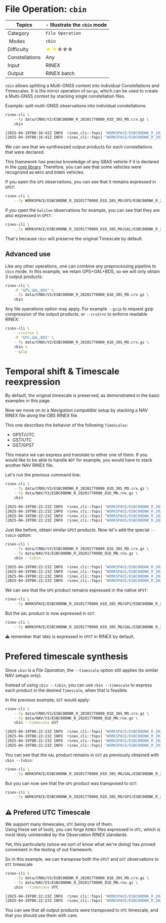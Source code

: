 File Operation: `cbin`
======================

| Topics         | - Illustrate the `cbin` mode                                          |
|----------------|-----------------------------------------------------------------------|
| Category       | `File Operation`                                                      |
| Modes          | `cbin`                                                                |
| Difficulty     | <span style="color:gold"> &#9733; &#9733;</span>&#9734;&#9734;&#9734; |
| Constellations | Any                                                                   |
| Input          | RINEX                                                                 |
| Output         | RINEX batch                                                           |

`cbin` allows splitting a Multi-GNSS context into individual Constellations and Timescales.
It is the mirror operation of `merge`, which can be used to create a Multi-GNSS context by stacking
single constellation files.

Example: split multi-GNSS observations into individual constellations:

```bash
rinex-cli \
    --fp data/CRNX/V3/ESBC00DNK_R_20201770000_01D_30S_MO.crx.gz \
    cbin

[2025-04-19T08:16:41Z INFO  rinex_cli::fops] "WORKSPACE/ESBC00DNK_R_20201770000_01D_30S_MO/GPS/ESBC00DNK_R_20201770000_01D_30S_MO.crx" has been generated
[2025-04-19T08:16:41Z INFO  rinex_cli::fops] "WORKSPACE/ESBC00DNK_R_20201770000_01D_30S_MO/GAL/ESBC00DNK_R_20201770017_01D_30S_MO.crx" has been generated
```

We can see that we synthesized output products for each constellations that were declared.  

This framework has precise knowledge of any SBAS vehicle if it is declared in the [core library](https://github.com/rtk-rs/gnss).
Therefore, you can see that some vehicles were recognized as `WASS` and `EGNOS` vehicles.

If you open the `GPS` observations, you can see that it remains expressed in `GPST`:

```bash
rinex-cli \
    --fp WORKSPACE/ESBC00DNK_R_20201770000_01D_30S_MO/GPS/ESBC00DNK_R_20201770000_01D_30S_MO.crx
```

If you open the `Galileo` observations for example, you can see that they are also expressed in `GPST`:

```bash
rinex-cli \
    --fp WORKSPACE/ESBC00DNK_R_20201770000_01D_30S_MO/GAL/ESBC00DNK_R_20201770000_01D_30S_MO.crx
```

That's because `cbin` will preserve the original Timescale by default. 

## Advanced use

Like any other operations, one can combine any preprocessing pipeline to `cbin` mode.
In this example, we retain GPS+GAL+BDS, so we will only obtain 3 output products:

```bash
rinex-cli \
    -P "GPS,GAL,BDS" \
    --fp data/CRNX/V3/ESBC00DNK_R_20201770000_01D_30S_MO.crx.gz \
    cbin
```

Any file operations option may apply. For example `--gzip` to request gzip compression
of the output products, or `--crx2rnx` to enforce readable RINEX:

```bash
rinex-cli \
    --crx2rnx \
    -P "GPS,GAL,BDS" \
    --fp data/CRNX/V3/ESBC00DNK_R_20201770000_01D_30S_MO.crx.gz \
    cbin \
    --gzip
```

Temporal shift & Timescale reexpression
=======================================

By default, the original timescale is preserved, as demonstrated in the basic examples in this page.

Now we move on to a *Navigation compatible* setup by stacking a NAV RINEX file along the OBS RINEX file.  

This one describes the behavior of the following `TimeScales`:
- GPST/UTC
- GST/UTC
- GST/GPST

This means we can express and translate to either one of them. If you would like to be able to handle `BDT` for example,
you would have to stack another NAV RINEX file.

Let's run the previous command line:

```bash
rinex-cli \
    --fp data/CRNX/V3/ESBC00DNK_R_20201770000_01D_30S_MO.crx.gz \
    --fp data/NAV/V3/ESBC00DNK_R_20201770000_01D_MN.rnx.gz \
    cbin

[2025-04-19T08:22:23Z INFO  rinex_cli::fops] "WORKSPACE/ESBC00DNK_R_20201770000_01D_30S_MO/GPS/ESBC00DNK_R_20201770000_01D_30S_MO.crx" has been generated
[2025-04-19T08:22:23Z INFO  rinex_cli::fops] "WORKSPACE/ESBC00DNK_R_20201770000_01D_30S_MO/GAL/ESBC00DNK_R_20201770017_01D_30S_MO.crx" has been generated
[2025-04-19T08:22:23Z INFO  rinex_cli::fops] "WORKSPACE/ESBC00DNK_R_20201770000_01D_30S_MO/GPS/ESBC00DNK_R_20201770000_01D_MG.rnx" has been generated
[2025-04-19T08:22:23Z INFO  rinex_cli::fops] "WORKSPACE/ESBC00DNK_R_20201770000_01D_30S_MO/GAL/ESBC00DNK_R_20201770000_01D_ME.rnx" has been generated
```

Just like before, obtain similar `GPST` products. Now let's add the special `--tsbin` option:

```bash
rinex-cli \
    --fp data/CRNX/V3/ESBC00DNK_R_20201770000_01D_30S_MO.crx.gz \
    --fp data/NAV/V3/ESBC00DNK_R_20201770000_01D_MN.rnx.gz \
    cbin --tsbin

[2025-04-19T08:22:23Z INFO  rinex_cli::fops] "WORKSPACE/ESBC00DNK_R_20201770000_01D_30S_MO/GPS/ESBC00DNK_R_20201770000_01D_30S_MO.crx" has been generated
[2025-04-19T08:22:23Z INFO  rinex_cli::fops] "WORKSPACE/ESBC00DNK_R_20201770000_01D_30S_MO/GAL/ESBC00DNK_R_20201770000_01D_30S_MO.crx" has been generated
[2025-04-19T08:22:23Z INFO  rinex_cli::fops] "WORKSPACE/ESBC00DNK_R_20201770000_01D_30S_MO/GPS/ESBC00DNK_R_20201770000_01D_MG.rnx" has been generated
[2025-04-19T08:22:23Z INFO  rinex_cli::fops] "WORKSPACE/ESBC00DNK_R_20201770000_01D_30S_MO/GAL/ESBC00DNK_R_20201770000_01D_ME.rnx" has been generated
```

We can see that the `GPS` product remains expressed in the native `GPST`:

```bash
rinex-cli \
    --fp WORKSPACE/ESBC00DNK_R_20201770000_01D_30S_MO/GPS/ESBC00DNK_R_20201770017_01D_30S_MO.crx
```

But the `GAL` product is now expressed in `GST`:

```bash
rinex-cli \
    --fp WORKSPACE/ESBC00DNK_R_20201770000_01D_30S_MO/GAL/ESBC00DNK_R_20201770017_01D_30S_MO.crx
```

:warning: remember that `SBAS` is expressed in `GPST` in RINEX by default. 

Prefered timescale synthesis
============================

Since `cbin` is a *File Operation*,  the `--timescale` option still applies (to similar NAV setups only). 

Instead of using `cbin --tsbin`, you can use `cbin --timescale` to express each product
in the desired `Timescale`, when that is feasible.

In the previous example, `GST` would apply:

```bash
rinex-cli \
    --fp data/CRNX/V3/ESBC00DNK_R_20201770000_01D_30S_MO.crx.gz \
    --fp data/NAV/V3/ESBC00DNK_R_20201770000_01D_MN.rnx.gz \
    cbin --timescale GST

[2025-04-19T08:22:23Z INFO  rinex_cli::fops] "WORKSPACE/ESBC00DNK_R_20201770000_01D_30S_MO/GPS/ESBC00DNK_R_20201770000_01D_30S_MO.crx" has been generated
[2025-04-19T08:22:23Z INFO  rinex_cli::fops] "WORKSPACE/ESBC00DNK_R_20201770000_01D_30S_MO/GAL/ESBC00DNK_R_20201770017_01D_30S_MO.crx" has been generated
[2025-04-19T08:22:23Z INFO  rinex_cli::fops] "WORKSPACE/ESBC00DNK_R_20201770000_01D_30S_MO/GPS/ESBC00DNK_R_20201770000_01D_MG.rnx" has been generated
[2025-04-19T08:22:23Z INFO  rinex_cli::fops] "WORKSPACE/ESBC00DNK_R_20201770000_01D_30S_MO/GAL/ESBC00DNK_R_20201770000_01D_ME.rnx" has been generated
```

You can see that the `GAL` product remains in `GST` as previously obtained with `cbin --tsbin`:

```bash
rinex-cli \
    --fp WORKSPACE/ESBC00DNK_R_20201770000_01D_30S_MO/GAL/ESBC00DNK_R_20201770000_01D_30S_MO.crx
```

But you can now see that the `GPS` product was transposed to `GST`:

```bash
rinex-cli \
    --fp WORKSPACE/ESBC00DNK_R_20201770000_01D_30S_MO/GPS/ESBC00DNK_R_20201770000_01D_30S_MO.crx
```

## :warning: Prefered UTC Timescale

We support many timescales, `UTC` being one of them.  
Using these set of tools, you can forge `RINEX` files expressed in `UTC`, which is most likely unintended by the
Observation RINEX standards.

Yet, this particularly (since we sort of know what we're doing) has proved convenient in the testing of out framework. 

So in this example, we can transpose both the  `GPST` and `GST` observations to `UTC` timescale 

```bash
rinex-cli \
    --fp data/CRNX/V3/ESBC00DNK_R_20201770000_01D_30S_MO.crx.gz \
    --fp data/NAV/V3/ESBC00DNK_R_20201770000_01D_MN.rnx.gz \
    cbin --timescale UTC

[2025-04-19T08:22:23Z INFO  rinex_cli::fops] "WORKSPACE/ESBC00DNK_R_20201770000_01D_30S_MO/GPS/ESBC00DNK_R_20201770000_01D_30S_MO.crx" has been generated
[2025-04-19T08:22:23Z INFO  rinex_cli::fops] "WORKSPACE/ESBC00DNK_R_20201770000_01D_30S_MO/GAL/ESBC00DNK_R_20201770017_01D_30S_MO.crx" has been generated
```

You can see that all output products were transposed to `UTC` timescale, and that you should use them with care.
